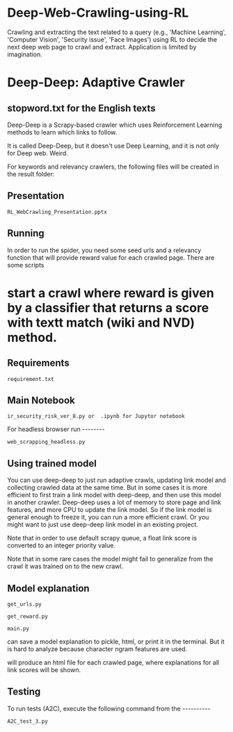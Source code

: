 # Deep-Web-Crawling-using-RL
Crawling and extracting the text related to a query (e.g., 'Machine Learning', 'Computer Vision', 'Security issue', 'Face Images') using RL to decide the next deep web page to crawl and extract. Application is limited by imagination.

Deep-Deep: Adaptive Crawler
===========================

## stopword.txt for the English texts

Deep-Deep is a Scrapy-based crawler which uses Reinforcement Learning methods
to learn which links to follow.

It is called Deep-Deep, but it doesn't use Deep Learning, and it is not only
for Deep web. Weird.

For keywords and relevancy crawlers, the following files will be created
in the result folder:

Presentation   
------------

    RL_WebCrawling_Presentation.pptx

Running
-------

In order to run the spider, you need some seed urls and a relevancy function
that will provide reward value for each crawled page. There are some scripts
# start a crawl where reward is given by a classifier that returns a score with textt match (wiki and NVD) method.

Requirements
------------

    requirement.txt



Main Notebook
-------------
    ir_security_risk_ver_8.py or  .ipynb for Jupytor notebook

For headless browser run
    --------
    
    web_scrapping_headless.py



Using trained model
-------------------

You can use deep-deep to just run adaptive crawls, updating link model and
collecting crawled data at the same time. But in some cases it is more
efficient to first train a link model with deep-deep, and then use this model
in another crawler. Deep-deep uses a lot of memory to store page and link features, and more CPU to update the link
model. So if the link model is general enough to freeze it, you can run
a more efficient crawl. Or you might want to just use deep-deep link model
in an existing project.

Note that in order to use default scrapy
queue, a float link score is converted to an integer priority value.

Note that in some rare cases the model might fail to generalize from
the crawl it was trained on to the new crawl.


Model explanation
-----------------

    get_urls.py

    get_reward.py

    main.py

can save a model explanation to pickle, html,
or print it in the terminal. But it is hard to analyze because character
ngram features are used.

will produce an html file for each
crawled page, where explanations for all link scores will be shown.


Testing
-------

To run tests (A2C),  execute the following command from the
        ----------

    A2C_test_3.py

